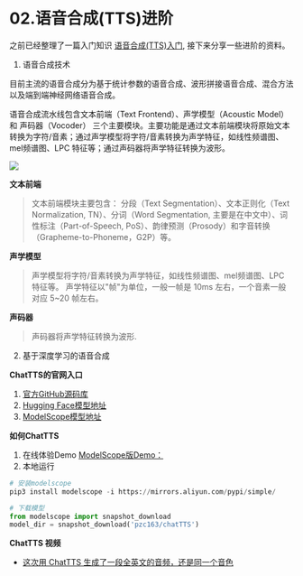 # 02.语音合成(TTS)进阶

之前已经整理了一篇入门知识 [语音合成(TTS)入门](./13.%20语音合成入门.md), 接下来分享一些进阶的资料。

1. 语音合成技术

目前主流的语音合成分为基于统计参数的语音合成、波形拼接语音合成、混合方法以及端到端神经网络语音合成。

语音合成流水线包含文本前端（Text Frontend）、声学模型（Acoustic Model） 和 声码器（Vocoder） 三个主要模块。主要功能是通过文本前端模块将原始文本转换为字符/音素；通过声学模型将字符/音素转换为声学特征，如线性频谱图、mel频谱图、LPC 特征等；通过声码器将声学特征转换为波形。

![](https://img-blog.csdnimg.cn/img_convert/44dcd47bd059368b2a353b83555d67c0.png)


**文本前端**

> 文本前端模块主要包含： 分段（Text Segmentation）、文本正则化（Text Normalization, TN）、分词（Word Segmentation, 主要是在中文中）、词性标注（Part-of-Speech, PoS）、韵律预测（Prosody）和字音转换（Grapheme-to-Phoneme，G2P）等。

**声学模型**

> 声学模型将字符/音素转换为声学特征，如线性频谱图、mel频谱图、LPC 特征等。 声学特征以"帧"为单位，一般一帧是 10ms 左右，一个音素一般对应 5~20 帧左右。


**声码器**

> 声码器将声学特征转换为波形.


2. 基于深度学习的语音合成

**ChatTTS的官网入口**
1. [官方GitHub源码库](https://github.com/2noise/ChatTTS)
2. [Hugging Face模型地址](https://huggingface.co/2Noise/ChatTTS)
3. [ModelScope模型地址](https://www.modelscope.cn/models/pzc163/chatTTS/summary)

**如何ChatTTS**
1. 在线体验Demo [ModelScope版Demo：](https://www.modelscope.cn/studios/AI-ModelScope/ChatTTS-demo/summary)
2. 本地运行
```python
# 安装modelscope
pip3 install modelscope -i https://mirrors.aliyun.com/pypi/simple/

# 下载模型
from modelscope import snapshot_download
model_dir = snapshot_download('pzc163/chatTTS')

```

**ChatTTS 视频**
- [这次用 ChatTTS 生成了一段全英文的音频，还是同一个音色](https://www.bilibili.com/video/BV13m421K7Gf/?spm_id_from=pageDriver&vd_source=c2084f9e0e8426bd35ccaa4664f9a8cc)


<br><br>
<Vssue :title="$title" />